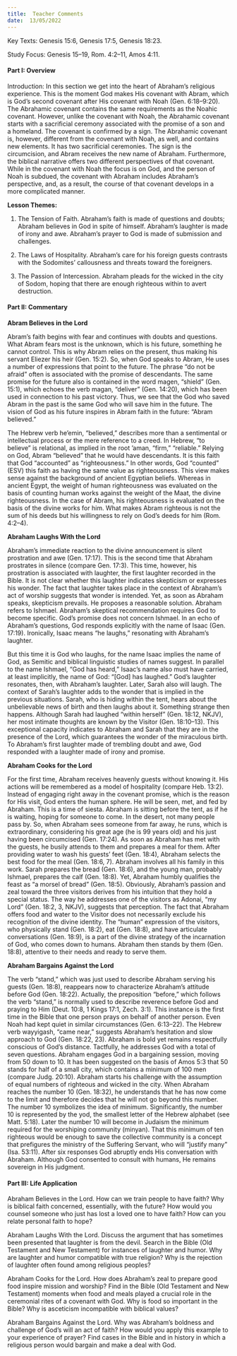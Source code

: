 ```yaml
---
title:  Teacher Comments
date:  13/05/2022
---
```


Key Texts: Genesis 15:6, Genesis 17:5, Genesis 18:23.

Study Focus: Genesis 15–19, Rom. 4:2–11, Amos 4:11.

#### Part I: Overview

Introduction: In this section we get into the heart of Abraham’s religious experience. This is the moment God makes His covenant with Abram, which is God’s second covenant after His covenant with Noah (Gen. 6:18–9:20). The Abrahamic covenant contains the same requirements as the Noahic covenant. However, unlike the covenant with Noah, the Abrahamic covenant starts with a sacrificial ceremony associated with the promise of a son and a homeland. The covenant is confirmed by a sign. The Abrahamic covenant is, however, different from the covenant with Noah, as well, and contains new elements. It has two sacrificial ceremonies. The sign is the circumcision, and Abram receives the new name of Abraham. Furthermore, the biblical narrative offers two different perspectives of that covenant. While in the covenant with Noah the focus is on God, and the person of Noah is subdued, the covenant with Abraham includes Abraham’s perspective, and, as a result, the course of that covenant develops in a more complicated manner.

**Lesson Themes:**

1.	The Tension of Faith. Abraham’s faith is made of questions and doubts; Abraham believes in God in spite of himself. Abraham’s laughter is made of irony and awe. Abraham’s prayer to God is made of submission and challenges.

2.	The Laws of Hospitality. Abraham’s care for his foreign guests contrasts with the Sodomites’ callousness and threats toward the foreigners.

3.	The Passion of Intercession. Abraham pleads for the wicked in the city of Sodom, hoping that there are enough righteous within to avert destruction.

#### Part II: Commentary

**Abram Believes in the Lord**

Abram’s faith begins with fear and continues with doubts and questions. What Abram fears most is the unknown, which is his future, something he cannot control. This is why Abram relies on the present, thus making his servant Eliezer his heir (Gen. 15:2). So, when God speaks to Abram, He uses a number of expressions that point to the future. The phrase “do not be afraid” often is associated with the promise of descendants. The same promise for the future also is contained in the word magen, “shield” (Gen. 15:1), which echoes the verb magan, “deliver” (Gen. 14:20), which has been used in connection to his past victory. Thus, we see that the God who saved Abram in the past is the same God who will save him in the future. The vision of God as his future inspires in Abram faith in the future: “Abram believed.”

The Hebrew verb he’emin, “believed,” describes more than a sentimental or intellectual process or the mere reference to a creed. In Hebrew, “to believe” is relational, as implied in the root ’aman, “firm,” “reliable.” Relying on God, Abram “believed” that he would have descendants. It is this faith that God “accounted” as “righteousness.” In other words, God “counted” (ESV) this faith as having the same value as righteousness. This view makes sense against the background of ancient Egyptian beliefs. Whereas in ancient Egypt, the weight of human righteousness was evaluated on the basis of counting human works against the weight of the Maat, the divine righteousness. In the case of Abram, his righteousness is evaluated on the basis of the divine works for him. What makes Abram righteous is not the sum of his deeds but his willingness to rely on God’s deeds for him (Rom. 4:2–4).

**Abraham Laughs With the Lord**

Abraham’s immediate reaction to the divine announcement is silent prostration and awe (Gen. 17:17). This is the second time that Abraham prostrates in silence (compare Gen. 17:3). This time, however, his prostration is associated with laughter, the first laughter recorded in the Bible. It is not clear whether this laughter indicates skepticism or expresses his wonder. The fact that laughter takes place in the context of Abraham’s act of worship suggests that wonder is intended. Yet, as soon as Abraham speaks, skepticism prevails. He proposes a reasonable solution. Abraham refers to Ishmael. Abraham’s skeptical recommendation requires God to become specific. God’s promise does not concern Ishmael. In an echo of Abraham’s questions, God responds explicitly with the name of Isaac (Gen. 17:19). Ironically, Isaac means “he laughs,” resonating with Abraham’s laughter.

But this time it is God who laughs, for the name Isaac implies the name of God, as Semitic and biblical linguistic studies of names suggest. In parallel to the name Ishmael, “God has heard,” Isaac’s name also must have carried, at least implicitly, the name of God: “[God] has laughed.” God’s laughter resonates, then, with Abraham’s laughter. Later, Sarah also will laugh. The context of Sarah’s laughter adds to the wonder that is implied in the previous situations. Sarah, who is hiding within the tent, hears about the unbelievable news of birth and then laughs about it. Something strange then happens. Although Sarah had laughed “within herself” (Gen. 18:12, NKJV), her most intimate thoughts are known by the Visitor (Gen. 18:10–13). This exceptional capacity indicates to Abraham and Sarah that they are in the presence of the Lord, which guarantees the wonder of the miraculous birth. To Abraham’s first laughter made of trembling doubt and awe, God responded with a laughter made of irony and promise.

**Abraham Cooks for the Lord**

For the first time, Abraham receives heavenly guests without knowing it. His actions will be remembered as a model of hospitality (compare Heb. 13:2). Instead of engaging right away in the covenant promise, which is the reason for His visit, God enters the human sphere. He will be seen, met, and fed by Abraham. This is a time of siesta. Abraham is sitting before the tent, as if he is waiting, hoping for someone to come. In the desert, not many people pass by. So, when Abraham sees someone from far away, he runs, which is extraordinary, considering his great age (he is 99 years old) and his just having been circumcised (Gen. 17:24). As soon as Abraham has met with the guests, he busily attends to them and prepares a meal for them. After providing water to wash his guests’ feet (Gen. 18:4), Abraham selects the best food for the meal (Gen. 18:6, 7). Abraham involves all his family in this work. Sarah prepares the bread (Gen. 18:6), and the young man, probably Ishmael, prepares the calf (Gen. 18:8). Yet, Abraham humbly qualifies the feast as “a morsel of bread” (Gen. 18:5). Obviously, Abraham’s passion and zeal toward the three visitors derives from his intuition that they hold a special status. The way he addresses one of the visitors as Adonai, “my Lord” (Gen. 18:2, 3, NKJV), suggests that perception. The fact that Abraham offers food and water to the Visitor does not necessarily exclude his recognition of the divine identity. The “human” expression of the visitors, who physically stand (Gen. 18:2), eat (Gen. 18:8), and have articulate conversations (Gen. 18:9), is a part of the divine strategy of the incarnation of God, who comes down to humans. Abraham then stands by them (Gen. 18:8), attentive to their needs and ready to serve them.

**Abraham Bargains Against the Lord**

The verb “stand,” which was just used to describe Abraham serving his guests (Gen. 18:8), reappears now to characterize Abraham’s attitude before God (Gen. 18:22). Actually, the preposition “before,” which follows the verb “stand,” is normally used to describe reverence before God and praying to Him (Deut. 10:8, 1 Kings 17:1, Zech. 3:1). This instance is the first time in the Bible that one person prays on behalf of another person. Even Noah had kept quiet in similar circumstances (Gen. 6:13–22). The Hebrew verb wayyigash, “came near,” suggests Abraham’s hesitation and slow approach to God (Gen. 18:22, 23). Abraham is bold yet remains respectfully conscious of God’s distance. Tactfully, he addresses God with a total of seven questions. Abraham engages God in a bargaining session, moving from 50 down to 10. It has been suggested on the basis of Amos 5:3 that 50 stands for half of a small city, which contains a minimum of 100 men (compare Judg. 20:10). Abraham starts his challenge with the assumption of equal numbers of righteous and wicked in the city. When Abraham reaches the number 10 (Gen. 18:32), he understands that he has now come to the limit and therefore decides that he will not go beyond this number. The number 10 symbolizes the idea of minimum. Significantly, the number 10 is represented by the yod, the smallest letter of the Hebrew alphabet (see Matt. 5:18). Later the number 10 will become in Judaism the minimum required for the worshiping community (minyan). That this minimum of ten righteous would be enough to save the collective community is a concept that prefigures the ministry of the Suffering Servant, who will “justify many” (Isa. 53:11). After six responses God abruptly ends His conversation with Abraham. Although God consented to consult with humans, He remains sovereign in His judgment.

#### Part III: Life Application

Abraham Believes in the Lord. How can we train people to have faith? Why is biblical faith concerned, essentially, with the future? How would you counsel someone who just has lost a loved one to have faith? How can you relate personal faith to hope?

Abraham Laughs With the Lord. Discuss the argument that has sometimes been presented that laughter is from the devil. Search in the Bible (Old Testament and New Testament) for instances of laughter and humor. Why are laughter and humor compatible with true religion? Why is the rejection of laughter often found among religious peoples?

Abraham Cooks for the Lord. How does Abraham’s zeal to prepare good food inspire mission and worship? Find in the Bible (Old Testament and New Testament) moments when food and meals played a crucial role in the ceremonial rites of a covenant with God. Why is food so important in the Bible? Why is asceticism incompatible with biblical values?

Abraham Bargains Against the Lord. Why was Abraham’s boldness and challenge of God’s will an act of faith? How would you apply this example to your experience of prayer? Find cases in the Bible and in history in which a religious person would bargain and make a deal with God.